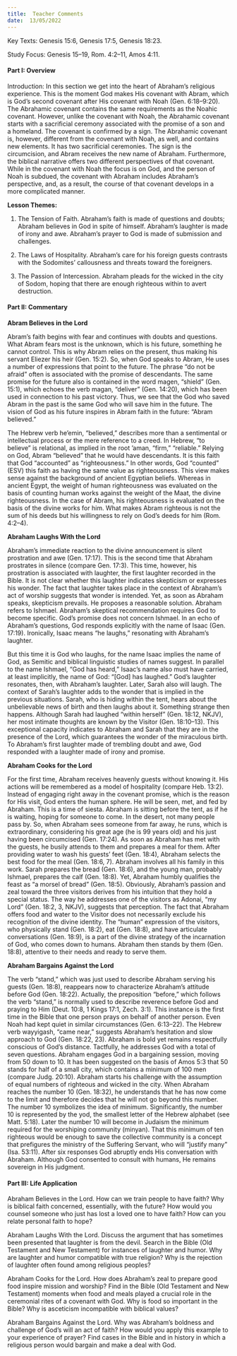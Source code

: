 ```yaml
---
title:  Teacher Comments
date:  13/05/2022
---
```


Key Texts: Genesis 15:6, Genesis 17:5, Genesis 18:23.

Study Focus: Genesis 15–19, Rom. 4:2–11, Amos 4:11.

#### Part I: Overview

Introduction: In this section we get into the heart of Abraham’s religious experience. This is the moment God makes His covenant with Abram, which is God’s second covenant after His covenant with Noah (Gen. 6:18–9:20). The Abrahamic covenant contains the same requirements as the Noahic covenant. However, unlike the covenant with Noah, the Abrahamic covenant starts with a sacrificial ceremony associated with the promise of a son and a homeland. The covenant is confirmed by a sign. The Abrahamic covenant is, however, different from the covenant with Noah, as well, and contains new elements. It has two sacrificial ceremonies. The sign is the circumcision, and Abram receives the new name of Abraham. Furthermore, the biblical narrative offers two different perspectives of that covenant. While in the covenant with Noah the focus is on God, and the person of Noah is subdued, the covenant with Abraham includes Abraham’s perspective, and, as a result, the course of that covenant develops in a more complicated manner.

**Lesson Themes:**

1.	The Tension of Faith. Abraham’s faith is made of questions and doubts; Abraham believes in God in spite of himself. Abraham’s laughter is made of irony and awe. Abraham’s prayer to God is made of submission and challenges.

2.	The Laws of Hospitality. Abraham’s care for his foreign guests contrasts with the Sodomites’ callousness and threats toward the foreigners.

3.	The Passion of Intercession. Abraham pleads for the wicked in the city of Sodom, hoping that there are enough righteous within to avert destruction.

#### Part II: Commentary

**Abram Believes in the Lord**

Abram’s faith begins with fear and continues with doubts and questions. What Abram fears most is the unknown, which is his future, something he cannot control. This is why Abram relies on the present, thus making his servant Eliezer his heir (Gen. 15:2). So, when God speaks to Abram, He uses a number of expressions that point to the future. The phrase “do not be afraid” often is associated with the promise of descendants. The same promise for the future also is contained in the word magen, “shield” (Gen. 15:1), which echoes the verb magan, “deliver” (Gen. 14:20), which has been used in connection to his past victory. Thus, we see that the God who saved Abram in the past is the same God who will save him in the future. The vision of God as his future inspires in Abram faith in the future: “Abram believed.”

The Hebrew verb he’emin, “believed,” describes more than a sentimental or intellectual process or the mere reference to a creed. In Hebrew, “to believe” is relational, as implied in the root ’aman, “firm,” “reliable.” Relying on God, Abram “believed” that he would have descendants. It is this faith that God “accounted” as “righteousness.” In other words, God “counted” (ESV) this faith as having the same value as righteousness. This view makes sense against the background of ancient Egyptian beliefs. Whereas in ancient Egypt, the weight of human righteousness was evaluated on the basis of counting human works against the weight of the Maat, the divine righteousness. In the case of Abram, his righteousness is evaluated on the basis of the divine works for him. What makes Abram righteous is not the sum of his deeds but his willingness to rely on God’s deeds for him (Rom. 4:2–4).

**Abraham Laughs With the Lord**

Abraham’s immediate reaction to the divine announcement is silent prostration and awe (Gen. 17:17). This is the second time that Abraham prostrates in silence (compare Gen. 17:3). This time, however, his prostration is associated with laughter, the first laughter recorded in the Bible. It is not clear whether this laughter indicates skepticism or expresses his wonder. The fact that laughter takes place in the context of Abraham’s act of worship suggests that wonder is intended. Yet, as soon as Abraham speaks, skepticism prevails. He proposes a reasonable solution. Abraham refers to Ishmael. Abraham’s skeptical recommendation requires God to become specific. God’s promise does not concern Ishmael. In an echo of Abraham’s questions, God responds explicitly with the name of Isaac (Gen. 17:19). Ironically, Isaac means “he laughs,” resonating with Abraham’s laughter.

But this time it is God who laughs, for the name Isaac implies the name of God, as Semitic and biblical linguistic studies of names suggest. In parallel to the name Ishmael, “God has heard,” Isaac’s name also must have carried, at least implicitly, the name of God: “[God] has laughed.” God’s laughter resonates, then, with Abraham’s laughter. Later, Sarah also will laugh. The context of Sarah’s laughter adds to the wonder that is implied in the previous situations. Sarah, who is hiding within the tent, hears about the unbelievable news of birth and then laughs about it. Something strange then happens. Although Sarah had laughed “within herself” (Gen. 18:12, NKJV), her most intimate thoughts are known by the Visitor (Gen. 18:10–13). This exceptional capacity indicates to Abraham and Sarah that they are in the presence of the Lord, which guarantees the wonder of the miraculous birth. To Abraham’s first laughter made of trembling doubt and awe, God responded with a laughter made of irony and promise.

**Abraham Cooks for the Lord**

For the first time, Abraham receives heavenly guests without knowing it. His actions will be remembered as a model of hospitality (compare Heb. 13:2). Instead of engaging right away in the covenant promise, which is the reason for His visit, God enters the human sphere. He will be seen, met, and fed by Abraham. This is a time of siesta. Abraham is sitting before the tent, as if he is waiting, hoping for someone to come. In the desert, not many people pass by. So, when Abraham sees someone from far away, he runs, which is extraordinary, considering his great age (he is 99 years old) and his just having been circumcised (Gen. 17:24). As soon as Abraham has met with the guests, he busily attends to them and prepares a meal for them. After providing water to wash his guests’ feet (Gen. 18:4), Abraham selects the best food for the meal (Gen. 18:6, 7). Abraham involves all his family in this work. Sarah prepares the bread (Gen. 18:6), and the young man, probably Ishmael, prepares the calf (Gen. 18:8). Yet, Abraham humbly qualifies the feast as “a morsel of bread” (Gen. 18:5). Obviously, Abraham’s passion and zeal toward the three visitors derives from his intuition that they hold a special status. The way he addresses one of the visitors as Adonai, “my Lord” (Gen. 18:2, 3, NKJV), suggests that perception. The fact that Abraham offers food and water to the Visitor does not necessarily exclude his recognition of the divine identity. The “human” expression of the visitors, who physically stand (Gen. 18:2), eat (Gen. 18:8), and have articulate conversations (Gen. 18:9), is a part of the divine strategy of the incarnation of God, who comes down to humans. Abraham then stands by them (Gen. 18:8), attentive to their needs and ready to serve them.

**Abraham Bargains Against the Lord**

The verb “stand,” which was just used to describe Abraham serving his guests (Gen. 18:8), reappears now to characterize Abraham’s attitude before God (Gen. 18:22). Actually, the preposition “before,” which follows the verb “stand,” is normally used to describe reverence before God and praying to Him (Deut. 10:8, 1 Kings 17:1, Zech. 3:1). This instance is the first time in the Bible that one person prays on behalf of another person. Even Noah had kept quiet in similar circumstances (Gen. 6:13–22). The Hebrew verb wayyigash, “came near,” suggests Abraham’s hesitation and slow approach to God (Gen. 18:22, 23). Abraham is bold yet remains respectfully conscious of God’s distance. Tactfully, he addresses God with a total of seven questions. Abraham engages God in a bargaining session, moving from 50 down to 10. It has been suggested on the basis of Amos 5:3 that 50 stands for half of a small city, which contains a minimum of 100 men (compare Judg. 20:10). Abraham starts his challenge with the assumption of equal numbers of righteous and wicked in the city. When Abraham reaches the number 10 (Gen. 18:32), he understands that he has now come to the limit and therefore decides that he will not go beyond this number. The number 10 symbolizes the idea of minimum. Significantly, the number 10 is represented by the yod, the smallest letter of the Hebrew alphabet (see Matt. 5:18). Later the number 10 will become in Judaism the minimum required for the worshiping community (minyan). That this minimum of ten righteous would be enough to save the collective community is a concept that prefigures the ministry of the Suffering Servant, who will “justify many” (Isa. 53:11). After six responses God abruptly ends His conversation with Abraham. Although God consented to consult with humans, He remains sovereign in His judgment.

#### Part III: Life Application

Abraham Believes in the Lord. How can we train people to have faith? Why is biblical faith concerned, essentially, with the future? How would you counsel someone who just has lost a loved one to have faith? How can you relate personal faith to hope?

Abraham Laughs With the Lord. Discuss the argument that has sometimes been presented that laughter is from the devil. Search in the Bible (Old Testament and New Testament) for instances of laughter and humor. Why are laughter and humor compatible with true religion? Why is the rejection of laughter often found among religious peoples?

Abraham Cooks for the Lord. How does Abraham’s zeal to prepare good food inspire mission and worship? Find in the Bible (Old Testament and New Testament) moments when food and meals played a crucial role in the ceremonial rites of a covenant with God. Why is food so important in the Bible? Why is asceticism incompatible with biblical values?

Abraham Bargains Against the Lord. Why was Abraham’s boldness and challenge of God’s will an act of faith? How would you apply this example to your experience of prayer? Find cases in the Bible and in history in which a religious person would bargain and make a deal with God.